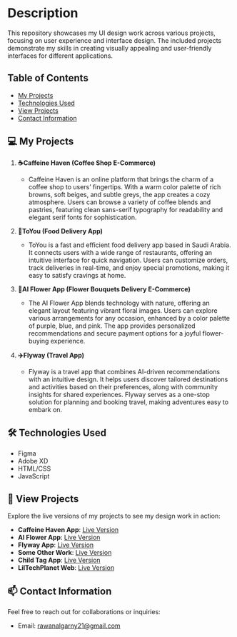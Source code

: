 # Description
This repository showcases my UI design work across various projects, focusing on user experience and interface design. The included projects demonstrate my skills in creating visually appealing and user-friendly interfaces for different applications.

## Table of Contents
- [My Projects](#my-projects)
- [Technologies Used](#technologies-used)
- [View Projects](#view-projects)
- [Contact Information](#contact-information)

## 💻 My Projects
1. **☕Caffeine Haven (Coffee Shop E-Commerce)**
   - Caffeine Haven is an online platform that brings the charm of a coffee shop to users’ fingertips. With a warm color palette of rich browns, soft beiges, and subtle greys, the app creates a cozy atmosphere. Users can browse a variety of coffee blends and pastries, featuring clean sans-serif typography for readability and elegant serif fonts for sophistication.

2. **🍟ToYou (Food Delivery App)**
   - ToYou is a fast and efficient food delivery app based in Saudi Arabia. It connects users with a wide range of restaurants, offering an intuitive interface for quick navigation. Users can customize orders, track deliveries in real-time, and enjoy special promotions, making it easy to satisfy cravings at home.

3. **💐AI Flower App (Flower Bouquets Delivery E-Commerce)**
   - The AI Flower App blends technology with nature, offering an elegant layout featuring vibrant floral images. Users can explore various arrangements for any occasion, enhanced by a color palette of purple, blue, and pink. The app provides personalized recommendations and secure payment options for a joyful flower-buying experience.

4. **✈️Flyway (Travel App)**
   - Flyway is a travel app that combines AI-driven recommendations with an intuitive design. It helps users discover tailored destinations and activities based on their preferences, along with community insights for shared experiences. Flyway serves as a one-stop solution for planning and booking travel, making adventures easy to embark on.

## 🛠️ Technologies Used
- Figma
- Adobe XD
- HTML/CSS
- JavaScript

## 💫 View Projects
Explore the live versions of my projects to see my design work in action:

- **Caffeine Haven App**: [Live Version](https://figmashort.link/3WecSd)
- **AI Flower App**: [Live Version](https://figmashort.link/cnXdiN)
- **Flyway App**: [Live Version](https://figmashort.link/25nwwh)
- **Some Other Work**: [Live Version](https://figmashort.link/RWrWwk)
- **Child Tag App**: [Live Version](https://figmashort.link/meyMwM)
- **LilTechPlanet Web**: [Live Version](https://liltechplanet.github.io/index.html)

## 📫 Contact Information
Feel free to reach out for collaborations or inquiries:
- Email: rawanalgarny21@gmail.com
